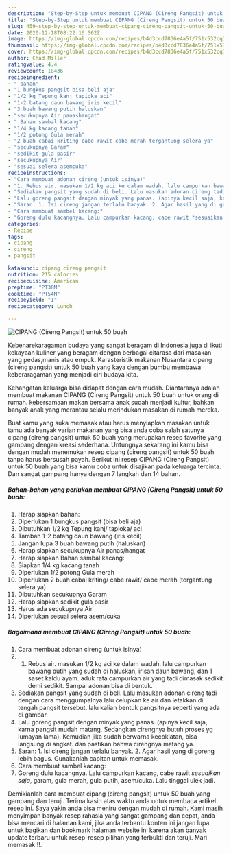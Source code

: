 ```yaml
---
description: "Step-by-Step untuk membuat CIPANG (Cireng Pangsit) untuk 50 buah terupdate"
title: "Step-by-Step untuk membuat CIPANG (Cireng Pangsit) untuk 50 buah terupdate"
slug: 459-step-by-step-untuk-membuat-cipang-cireng-pangsit-untuk-50-buah-terupdate
date: 2020-12-18T08:22:16.562Z
image: https://img-global.cpcdn.com/recipes/b4d3ccd7836e4a5f/751x532cq70/cipang-cireng-pangsit-untuk-50-buah-foto-resep-utama.jpg
thumbnail: https://img-global.cpcdn.com/recipes/b4d3ccd7836e4a5f/751x532cq70/cipang-cireng-pangsit-untuk-50-buah-foto-resep-utama.jpg
cover: https://img-global.cpcdn.com/recipes/b4d3ccd7836e4a5f/751x532cq70/cipang-cireng-pangsit-untuk-50-buah-foto-resep-utama.jpg
author: Chad Miller
ratingvalue: 4.4
reviewcount: 18436
recipeingredient:
- " bahan"
- "1 bungkus pangsit bisa beli aja"
- "1/2 kg Tepung kanj tapioka aci"
- "1-2 batang daun bawang iris kecil"
- "3 buah bawang putih haluskan"
- "secukupnya Air panashangat"
- " Bahan sambal kacang"
- "1/4 kg kacang tanah"
- "1/2 potong Gula merah"
- "2 buah cabai kriting cabe rawit cabe merah tergantung selera ya"
- "secukupnya Garam"
- "sedikit gula pasir"
- "secukupnya Air"
- "sesuai selera asemcuka"
recipeinstructions:
- "Cara membuat adonan cireng (untuk isinya)"
- "1. Rebus air. masukan 1/2 kg aci ke dalam wadah. lalu campurkan bawang putih yang sudah di haluskan, irisan daun bawang, dan 1 saset kaldu ayam. aduk rata campurkan air yang tadi dimasak sedikit demi sedikit. Sampai adonan bisa di bentuk."
- "Sediakan pangsit yang sudah di beli. Lalu masukan adonan cireng tadi dengan cara menggumpalnya lalu celupkan ke air dan letakkan di tengah pangsit tersebut. lalu kalian bentuk pangsitnya seperti yang ada di gambar."
- "Lalu goreng pangsit dengan minyak yang panas. (apinya kecil saja, karna pangsit mudah matang. Sedangkan cirengnya butuh proses yg lumayan lama). Kemudian jika sudah berwarna kecoklatan, bisa langsung di angkat. dan pastikan bahwa cirengnya matang ya."
- "Saran: 1. Isi cireng jangan terlalu banyak. 2. Agar hasil yang di goreng lebih bagus. Gunakanlah capitan untuk memasak."
- "Cara membuat sambel kacang:"
- "Goreng dulu kacangnya. Lalu campurkan kacang, cabe rawit *sesuaikan saja*, garam, gula merah, gula putih, asem/cuka. Lalu tinggal ulek jadi."
categories:
- Recipe
tags:
- cipang
- cireng
- pangsit

katakunci: cipang cireng pangsit 
nutrition: 215 calories
recipecuisine: American
preptime: "PT38M"
cooktime: "PT54M"
recipeyield: "1"
recipecategory: Lunch

---
```



![CIPANG (Cireng Pangsit) untuk 50 buah](https://img-global.cpcdn.com/recipes/b4d3ccd7836e4a5f/751x532cq70/cipang-cireng-pangsit-untuk-50-buah-foto-resep-utama.jpg)

Kebenarekaragaman budaya yang sangat beragam di Indonesia juga di ikuti kekayaan kuliner yang beragam dengan berbagai citarasa dari masakan yang pedas,manis atau empuk. Karasteristik makanan Nusantara cipang (cireng pangsit) untuk 50 buah yang kaya dengan bumbu membawa keberaragaman yang menjadi ciri budaya kita.




Kehangatan keluarga bisa didapat dengan cara mudah. Diantaranya adalah membuat makanan CIPANG (Cireng Pangsit) untuk 50 buah untuk orang di rumah. kebersamaan makan bersama anak sudah menjadi kultur, bahkan banyak anak yang merantau selalu merindukan masakan di rumah mereka.

Buat kamu yang suka memasak atau harus menyiapkan masakan untuk tamu ada banyak varian makanan yang bisa anda coba salah satunya cipang (cireng pangsit) untuk 50 buah yang merupakan resep favorite yang gampang dengan kreasi sederhana. Untungnya sekarang ini kamu bisa dengan mudah menemukan resep cipang (cireng pangsit) untuk 50 buah tanpa harus bersusah payah.
Berikut ini resep CIPANG (Cireng Pangsit) untuk 50 buah yang bisa kamu coba untuk disajikan pada keluarga tercinta. Dan sangat gampang hanya dengan 7 langkah dan 14 bahan.


<!--inarticleads1-->

##### Bahan-bahan yang perlukan membuat CIPANG (Cireng Pangsit) untuk 50 buah:

1. Harap siapkan  bahan:
1. Diperlukan 1 bungkus pangsit (bisa beli aja)
1. Dibutuhkan 1/2 kg Tepung kanj/ tapioka/ aci
1. Tambah 1-2 batang daun bawang (iris kecil)
1. Jangan lupa 3 buah bawang putih (haluskan)
1. Harap siapkan secukupnya Air panas/hangat
1. Harap siapkan  Bahan sambal kacang:
1. Siapkan 1/4 kg kacang tanah
1. Diperlukan 1/2 potong Gula merah
1. Diperlukan 2 buah cabai kriting/ cabe rawit/ cabe merah (tergantung selera ya)
1. Dibutuhkan secukupnya Garam
1. Harap siapkan sedikit gula pasir
1. Harus ada secukupnya Air
1. Diperlukan sesuai selera asem/cuka




<!--inarticleads2-->

##### Bagaimana membuat  CIPANG (Cireng Pangsit) untuk 50 buah:

1. Cara membuat adonan cireng (untuk isinya)
1. 1. Rebus air. masukan 1/2 kg aci ke dalam wadah. lalu campurkan bawang putih yang sudah di haluskan, irisan daun bawang, dan 1 saset kaldu ayam. aduk rata campurkan air yang tadi dimasak sedikit demi sedikit. Sampai adonan bisa di bentuk.
1. Sediakan pangsit yang sudah di beli. Lalu masukan adonan cireng tadi dengan cara menggumpalnya lalu celupkan ke air dan letakkan di tengah pangsit tersebut. lalu kalian bentuk pangsitnya seperti yang ada di gambar.
1. Lalu goreng pangsit dengan minyak yang panas. (apinya kecil saja, karna pangsit mudah matang. Sedangkan cirengnya butuh proses yg lumayan lama). Kemudian jika sudah berwarna kecoklatan, bisa langsung di angkat. dan pastikan bahwa cirengnya matang ya.
1. Saran: 1. Isi cireng jangan terlalu banyak. 2. Agar hasil yang di goreng lebih bagus. Gunakanlah capitan untuk memasak.
1. Cara membuat sambel kacang:
1. Goreng dulu kacangnya. Lalu campurkan kacang, cabe rawit *sesuaikan saja*, garam, gula merah, gula putih, asem/cuka. Lalu tinggal ulek jadi.




Demikianlah cara membuat cipang (cireng pangsit) untuk 50 buah yang gampang dan teruji. Terima kasih atas waktu anda untuk membaca artikel resep ini. Saya yakin anda bisa meniru dengan mudah di rumah. Kami masih menyimpan banyak resep rahasia yang sangat gampang dan cepat, anda bisa mencari di halaman kami, jika anda terbantu konten ini jangan lupa untuk bagikan dan bookmark halaman website ini karena akan banyak update terbaru untuk resep-resep pilihan yang terbukti dan teruji. Mari memasak !!. 
